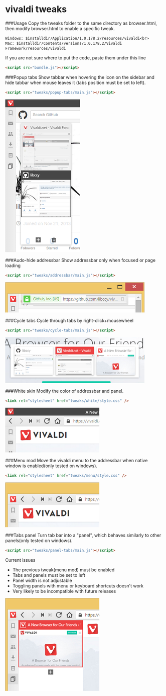 # vivaldi tweaks

###Usage
Copy the tweaks folder to the same directory as browser.html, then modify browser.html to enable a specific tweak.
````
Windows: $installdir/Application/1.0.178.2/resources/vivaldi<br>
Mac: $installdir/Contents/versions/1.0.178.2/Vivaldi Framework/resources/vivaldi
````
If you are not sure where to put the code, paste them under this line
````html
<script src="bundle.js"></script>
````

###Popup tabs
Show tabbar when hovering the icon on the sidebar and hide tabbar when mouse leaves it
(tabs position must be set to left).
````html
<script src="tweaks/popup-tabs/main.js"></script>
````
![](/screenshots/popup-tabs.png?raw=true)

###Audo-hide addressbar
Show addressbar only when focused or page loading
````html
<script src="tweaks/addressbar/main.js"></script>
````
![](/screenshots/addressbar.png?raw=true)

###Cycle tabs
Cycle through tabs by right-click+mousewheel
````html
<script src="tweaks/cycle-tabs/main.js"></script>
````
![](/screenshots/cycle-tabs.png?raw=true)

###White skin
Modify the color of addressbar and panel.
````html
<link rel="stylesheet" href="tweaks/white/style.css" />
````
![](/screenshots/white.png?raw=true)

###Menu mod
Move the vivaldi menu to the addressbar when native window is enabled(only tested on windows).
````html
<link rel="stylesheet" href="tweaks/menu/style.css" />
````
![](/screenshots/menu.png?raw=true)

###Tabs panel
Turn tab bar into a "panel", which behaves similarly to other panels(only tested on windows).
````html
<script src="tweaks/panel-tabs/main.js"></script>
````

Current issues

* The previous tweak(menu mod) must be enabled
* Tabs and panels must be set to left
* Panel width is not adjustable
* Toggling panels with menu or keyboard shortcuts doesn't work
* Very likely to be incompatible with future releases

![](/screenshots/panel-tabs.png?raw=true)

